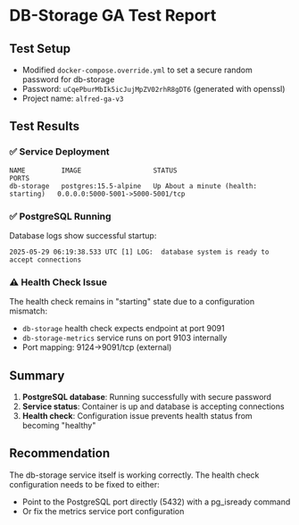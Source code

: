 # DB-Storage GA Test Report

## Test Setup
- Modified `docker-compose.override.yml` to set a secure random password for db-storage
- Password: `uCqePburMbIk5icJujMpZV02rhR8gDT6` (generated with openssl)
- Project name: `alfred-ga-v3`

## Test Results

### ✅ Service Deployment
```
NAME         IMAGE                  STATUS                             PORTS
db-storage   postgres:15.5-alpine   Up About a minute (health: starting)   0.0.0.0:5000-5001->5000-5001/tcp
```

### ✅ PostgreSQL Running
Database logs show successful startup:
```
2025-05-29 06:19:38.533 UTC [1] LOG:  database system is ready to accept connections
```

### ⚠️ Health Check Issue
The health check remains in "starting" state due to a configuration mismatch:
- `db-storage` health check expects endpoint at port 9091
- `db-storage-metrics` service runs on port 9103 internally
- Port mapping: 9124->9091/tcp (external)

## Summary
1. **PostgreSQL database**: Running successfully with secure password
2. **Service status**: Container is up and database is accepting connections
3. **Health check**: Configuration issue prevents health status from becoming "healthy"

## Recommendation
The db-storage service itself is working correctly. The health check configuration needs to be fixed to either:
- Point to the PostgreSQL port directly (5432) with a pg_isready command
- Or fix the metrics service port configuration